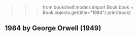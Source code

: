 >>> from bookshelf.models import Book
>>> book = Book.objects.get(title="1984")
>>> print(book)
## 1984 by George Orwell (1949)
